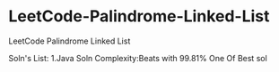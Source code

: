 # LeetCode-Palindrome-Linked-List
LeetCode Palindrome Linked List

Soln's List:
        1.Java Soln Complexity:Beats with 99.81% One Of Best sol
